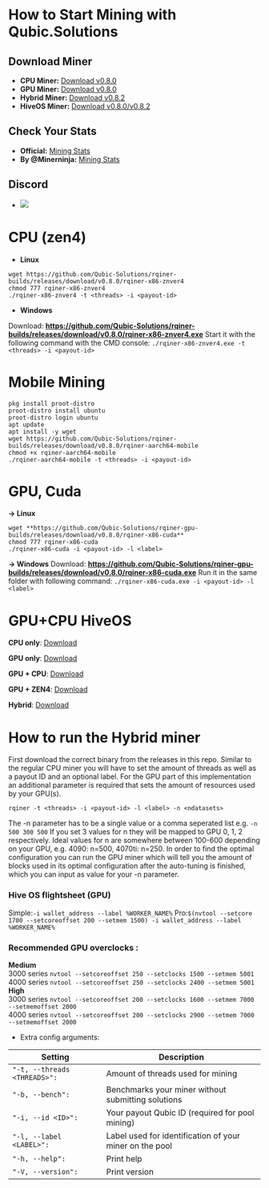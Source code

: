# How to Start Mining with Qubic.Solutions

## Download Miner
- **CPU Miner:** [Download v0.8.0](https://github.com/Qubic-Solutions/rqiner-builds/releases/tag/v0.8.0)
- **GPU Miner:** [Download v0.8.0](https://github.com/Qubic-Solutions/rqiner-gpu-builds/releases/tag/v0.8.0)
- **Hybrid Miner:** [Download v0.8.2](https://github.com/Qubic-Solutions/rqiner-hybrid-builds/releases/tag/v0.8.2)
- **HiveOS Miner:** [Download v0.8.0/v0.8.2](https://github.com/Qubic-Solutions/HiveOS/releases/tag/EP116)

## Check Your Stats
- **Official:** [Mining Stats](https://pooltemp.qubic.solutions/info?miner=YOURIDHERE)
- **By @Minerninja:** [Mining Stats](http://qubic.commando.sh/)

## **Discord**
- [![](https://img.shields.io/discord/1179806757204267090?color=5865F2&logo=Discord&style=flat-square)](https://discord.gg/zTrdShyQu2)

# **CPU (zen4)** 
- **Linux**
```
wget https://github.com/Qubic-Solutions/rqiner-builds/releases/download/v0.8.0/rqiner-x86-znver4
chmod 777 rqiner-x86-znver4
./rqiner-x86-znver4 -t <threads> -i <payout-id>
```

- **Windows**

Download: **https://github.com/Qubic-Solutions/rqiner-builds/releases/download/v0.8.0/rqiner-x86-znver4.exe**
Start it with the following command with the CMD console:
`./rqiner-x86-znver4.exe -t <threads> -i <payout-id>`

# **Mobile Mining** 
```
pkg install proot-distro
proot-distro install ubuntu
proot-distro login ubuntu
apt update
apt install -y wget
wget https://github.com/Qubic-Solutions/rqiner-builds/releases/download/v0.8.0/rqiner-aarch64-mobile
chmod +x rqiner-aarch64-mobile
./rqiner-aarch64-mobile -t <threads> -i <payout-id>
```
# **GPU, Cuda**

**→ Linux**
```
wget **https://github.com/Qubic-Solutions/rqiner-gpu-builds/releases/download/v0.8.0/rqiner-x86-cuda**
chmod 777 rqiner-x86-cuda
./rqiner-x86-cuda -i <payout-id> -l <label>
```
**→ Windows**
Download: **https://github.com/Qubic-Solutions/rqiner-gpu-builds/releases/download/v0.8.0/rqiner-x86-cuda.exe**
Run it in the same folder with following command:
`./rqiner-x86-cuda.exe -i <payout-id> -l <label>`

# GPU+CPU HiveOS 

**CPU only**: [Download](https://github.com/Qubic-Solutions/HiveOS/releases/download/EP116/rqiner-x86-CPU.v.0.8.0.tar.gz)

**GPU only**: [Download](https://github.com/Qubic-Solutions/HiveOS/releases/download/EP116/rqiner-x86-cuda-gpu.0.8.0.tar.gz)

**GPU + CPU**: [Download](https://github.com/Qubic-Solutions/HiveOS/releases/download/EP116/rqiner-x86-cuda-Nvidia.Broadwell.0.8.0.tar.gz)

**GPU + ZEN4**: [Download](https://github.com/Qubic-Solutions/HiveOS/releases/download/EP116/rqiner-x86-cuda-Nvidia.Zen4.0.8.0.tar.gz)

**Hybrid**: [Download](https://github.com/Qubic-Solutions/HiveOS/releases/download/EP116/rqiner-x86-HY.0.8.2.fix.tar.gz)

# How to run the Hybrid miner

First download the correct binary from the releases in this repo.
Similar to the regular CPU miner you will have to set the amount of threads as well as a payout ID and an optional label. For the GPU part of this implementation an additional parameter is required that sets the amount of resources used by your GPU(s).

`rqiner -t <threads> -i <payout-id> -l <label> -n <ndatasets>`

The -n parameter has to be a single value or a comma seperated list e.g.
`-n 500 300 500`
If you set 3 values for n they will be mapped to GPU 0, 1, 2 respectively. Ideal values for n are somewhere between 100-600 depending on your GPU, e.g. 4090: n=500, 4070ti: n=250. In order to find the optimal configuration you can run the GPU miner which will tell you the amount of blocks used in its optimal configuration after the auto-tuning is finished, which you can input as value for your -n parameter.

### Hive OS flightsheet (GPU)
Simple:```-i wallet_address --label %WORKER_NAME%```
Pro:```$(nvtool --setcore 1700 --setcoreoffset 200 --setmem 1500) -i wallet_address --label %WORKER_NAME%```

### Recommended GPU overclocks :  
**Medium**  
3000 series ```nvtool --setcoreoffset 250 --setclocks 1500 --setmem 5001```  
4000 series ```nvtool --setcoreoffset 250 --setclocks 2400 --setmem 5001```  
**High**  
3000 series ```nvtool --setcoreoffset 200 --setclocks 1600 --setmem 7000 --setmemoffset 2000```  
4000 series ```nvtool --setcoreoffset 200 --setclocks 2900 --setmem 7000 --setmemoffset 2000```  

- Extra config arguments:

| Setting | Description |
| ---- | --------- |
| ```"-t, --threads <THREADS>":``` | Amount of threads used for mining |
| ```"-b, --bench":``` |  Benchmarks your miner without submitting solutions |
| ```"-i, --id <ID>":``` |  Your payout Qubic ID (required for pool mining) |
|  ```"-l, --label <LABEL>": ``` |  Label used for identification of your miner on the pool |
| ```"-h, --help": ```  |  Print help  |
| ```"-V, --version": ```  |  Print version  |


